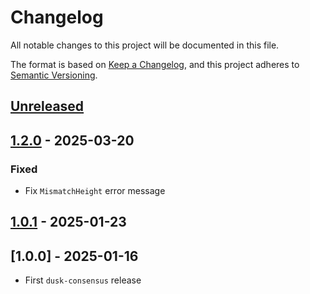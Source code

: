 # Changelog

All notable changes to this project will be documented in this file.

The format is based on [Keep a Changelog](https://keepachangelog.com/en/1.0.0/),
and this project adheres to [Semantic Versioning](https://semver.org/spec/v2.0.0.html).

## [Unreleased]

## [1.2.0] - 2025-03-20

### Fixed

- Fix `MismatchHeight` error message

## [1.0.1] - 2025-01-23

## [1.0.0] - 2025-01-16

- First `dusk-consensus` release


[Unreleased]: https://github.com/dusk-network/rusk/compare/dusk-consensus-1.2.0...HEAD
[1.2.0]: https://github.com/dusk-network/rusk/compare/dusk-consensus-1.0.1...dusk-consensus-1.2.0
[1.0.1]: https://github.com/dusk-network/rusk/compare/consensus-1.0.0...dusk-consensus-1.0.1
[0.1.0]: https://github.com/dusk-network/rusk/tree/consensus-1.0.0

